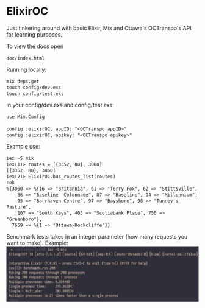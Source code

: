 # ElixirOC

Just tinkering around with basic Elixir, Mix and Ottawa's OCTranspo's API for learning purposes.

To view the docs open 
```
doc/index.html
```

Running locally:
```
mix deps.get
touch config/dev.exs
touch config/test.exs
```

In your config/dev.exs and config/test.exs:
```
use Mix.Config

config :elixirOC, appID: "<OCTranspo appID>"
config :elixirOC, apikey: "<OCTranspo apikey>"
```

Example use:
```
iex -S mix
iex(1)> routes = [{3352, 80}, 3060]
[{3352, 80}, 3060]
iex(2)> ElixirOC.bus_routes_list(routes)
:ok
%{3060 => %{16 => "Britannia", 61 => "Terry Fox", 62 => "Stittsville",
    86 => "Baseline  Colonnade", 87 => "Baseline", 94 => "Millennium",
    95 => "Barrhaven Centre", 97 => "Bayshore", 98 => "Tunney's Pasture",
    107 => "South Keys", 403 => "Scotiabank Place", 750 => "Greenboro"},
  7659 => %{1 => "Ottawa-Rockcliffe"}}
```

Benchmark tests takes in an integer parameter (how many requests you want to make). Example:
![benchmark](.github/benchmark.png)
